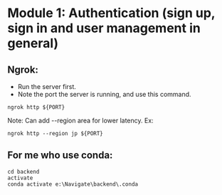 # Module 1: Authentication (sign up, sign in and user management in general)

## Ngrok:
- Run the server first.
- Note the port the server is running, and use this command.
```
ngrok http ${PORT}
```
Note: Can add --region area for lower latency. Ex:
```
ngrok http --region jp ${PORT}
```

## For me who use conda:
```
cd backend
activate
conda activate e:\Navigate\backend\.conda
```